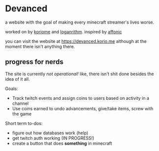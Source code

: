 # Devanced

a website with the goal of making every minecraft streamer's lives worse.

worked on by [koriome](https://korio.me) and [loganrithm](https://twitter.com/loganrithmlive). inspired by [affonic](https://twitch.tv/affonic)

you can visit the website at https://devanced.korio.me although at the moment there isn't anything there.

## progress for nerds

The site is currently *not operational!* like, there isn't shit done besides the idea of it all.

Goals:
- Track twitch events and assign coins to users based on activity in a channel
- Use coins earned to undo advancements, give/take items, screw with the game

Short term to-dos:
- figure out how databases work (help)
- get twitch auth working (IN PROGRESS!)
- create a button that does **something** in minecraft
